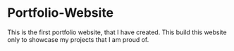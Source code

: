# Portfolio-Website

This is the first portfolio website, that I have created. This build this website only to showcase my projects that I am proud of.
